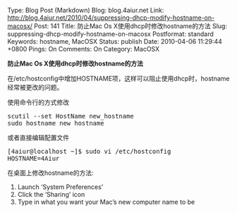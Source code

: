 Type: Blog Post (Markdown)
Blog: blog.4aiur.net
Link: http://blog.4aiur.net/2010/04/suppressing-dhcp-modify-hostname-on-macosx/
Post: 141
Title: 防止Mac Os X使用dhcp时修改hostname的方法
Slug: suppressing-dhcp-modify-hostname-on-macosx
Postformat: standard
Keywords: hostname, MacOSX
Status: publish
Date: 2010-04-06 11:29:44 +0800
Pings: On
Comments: On
Category: MacOSX

**防止Mac Os X使用dhcp时修改hostname的方法**

在/etc/hostconfig中增加HOSTNAME项，这样可以阻止使用dhcp时，hostname经常被更改的问题。

使用命令行的方式修改

<pre lang="bash">scutil --set HostName new_hostname
sudo hostname new_hostname</pre>

或者直接编辑配置文件
<pre lang="bash">[4aiur@localhost ~]$ sudo vi /etc/hostconfig
HOSTNAME=4Aiur</pre>

在桌面上修改hostname的方法:

1. Launch ‘System Preferences’
2. Click the ‘Sharing’ icon
3. Type in what you want your Mac’s new computer name to be
